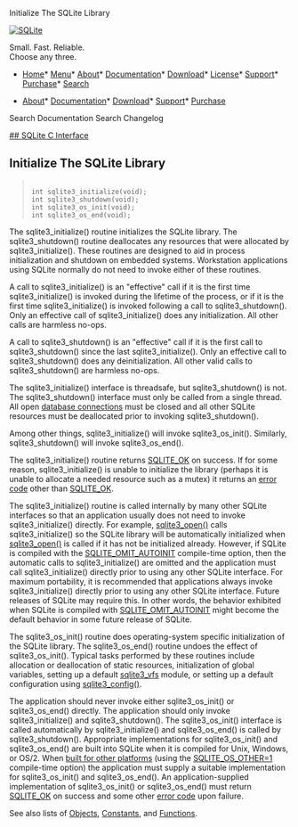 




Initialize The SQLite Library




[![SQLite](../images/sqlite370_banner.gif)](../index.html)


Small. Fast. Reliable.  
Choose any three.


* [Home](../index.html)* [Menu](javascript:void(0))* [About](../about.html)* [Documentation](../docs.html)* [Download](../download.html)* [License](../copyright.html)* [Support](../support.html)* [Purchase](../prosupport.html)* [Search](javascript:void(0))




* [About](../about.html)* [Documentation](../docs.html)* [Download](../download.html)* [Support](../support.html)* [Purchase](../prosupport.html)






Search Documentation
Search Changelog









[## SQLite C Interface](../c3ref/intro.html)
## Initialize The SQLite Library




> ```
> 
> int sqlite3_initialize(void);
> int sqlite3_shutdown(void);
> int sqlite3_os_init(void);
> int sqlite3_os_end(void);
> 
> ```



The sqlite3\_initialize() routine initializes the
SQLite library. The sqlite3\_shutdown() routine
deallocates any resources that were allocated by sqlite3\_initialize().
These routines are designed to aid in process initialization and
shutdown on embedded systems. Workstation applications using
SQLite normally do not need to invoke either of these routines.


A call to sqlite3\_initialize() is an "effective" call if it is
the first time sqlite3\_initialize() is invoked during the lifetime of
the process, or if it is the first time sqlite3\_initialize() is invoked
following a call to sqlite3\_shutdown(). Only an effective call
of sqlite3\_initialize() does any initialization. All other calls
are harmless no\-ops.


A call to sqlite3\_shutdown() is an "effective" call if it is the first
call to sqlite3\_shutdown() since the last sqlite3\_initialize(). Only
an effective call to sqlite3\_shutdown() does any deinitialization.
All other valid calls to sqlite3\_shutdown() are harmless no\-ops.


The sqlite3\_initialize() interface is threadsafe, but sqlite3\_shutdown()
is not. The sqlite3\_shutdown() interface must only be called from a
single thread. All open [database connections](../c3ref/sqlite3.html) must be closed and all
other SQLite resources must be deallocated prior to invoking
sqlite3\_shutdown().


Among other things, sqlite3\_initialize() will invoke
sqlite3\_os\_init(). Similarly, sqlite3\_shutdown()
will invoke sqlite3\_os\_end().


The sqlite3\_initialize() routine returns [SQLITE\_OK](../rescode.html#ok) on success.
If for some reason, sqlite3\_initialize() is unable to initialize
the library (perhaps it is unable to allocate a needed resource such
as a mutex) it returns an [error code](../rescode.html) other than [SQLITE\_OK](../rescode.html#ok).


The sqlite3\_initialize() routine is called internally by many other
SQLite interfaces so that an application usually does not need to
invoke sqlite3\_initialize() directly. For example, [sqlite3\_open()](../c3ref/open.html)
calls sqlite3\_initialize() so the SQLite library will be automatically
initialized when [sqlite3\_open()](../c3ref/open.html) is called if it has not be initialized
already. However, if SQLite is compiled with the [SQLITE\_OMIT\_AUTOINIT](../compile.html#omit_autoinit)
compile\-time option, then the automatic calls to sqlite3\_initialize()
are omitted and the application must call sqlite3\_initialize() directly
prior to using any other SQLite interface. For maximum portability,
it is recommended that applications always invoke sqlite3\_initialize()
directly prior to using any other SQLite interface. Future releases
of SQLite may require this. In other words, the behavior exhibited
when SQLite is compiled with [SQLITE\_OMIT\_AUTOINIT](../compile.html#omit_autoinit) might become the
default behavior in some future release of SQLite.


The sqlite3\_os\_init() routine does operating\-system specific
initialization of the SQLite library. The sqlite3\_os\_end()
routine undoes the effect of sqlite3\_os\_init(). Typical tasks
performed by these routines include allocation or deallocation
of static resources, initialization of global variables,
setting up a default [sqlite3\_vfs](../c3ref/vfs.html) module, or setting up
a default configuration using [sqlite3\_config()](../c3ref/config.html).


The application should never invoke either sqlite3\_os\_init()
or sqlite3\_os\_end() directly. The application should only invoke
sqlite3\_initialize() and sqlite3\_shutdown(). The sqlite3\_os\_init()
interface is called automatically by sqlite3\_initialize() and
sqlite3\_os\_end() is called by sqlite3\_shutdown(). Appropriate
implementations for sqlite3\_os\_init() and sqlite3\_os\_end()
are built into SQLite when it is compiled for Unix, Windows, or OS/2\.
When [built for other platforms](../custombuild.html)
(using the [SQLITE\_OS\_OTHER\=1](../compile.html#os_other) compile\-time
option) the application must supply a suitable implementation for
sqlite3\_os\_init() and sqlite3\_os\_end(). An application\-supplied
implementation of sqlite3\_os\_init() or sqlite3\_os\_end()
must return [SQLITE\_OK](../rescode.html#ok) on success and some other [error code](../rescode.html) upon
failure.


See also lists of
 [Objects](../c3ref/objlist.html),
 [Constants](../c3ref/constlist.html), and
 [Functions](../c3ref/funclist.html).


